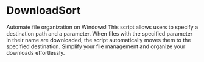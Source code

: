 # DownloadSort
Automate file organization on Windows! This script allows users to specify a destination path and a parameter. When files with the specified parameter in their name are downloaded, the script automatically moves them to the specified destination. Simplify your file management and organize your downloads effortlessly.
